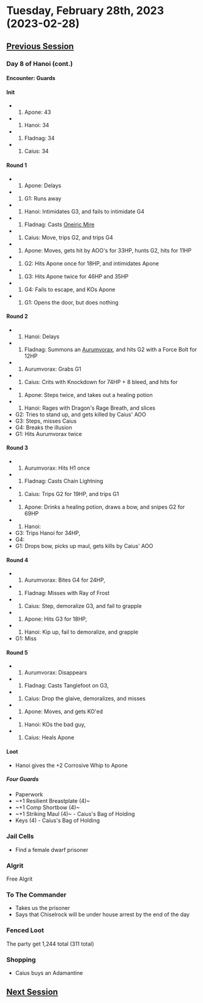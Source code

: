# Tuesday, February 28th, 2023 (2023-02-28)

## [Previous Session](./2023-02-07.md)

### Day 8 of Hanoi (cont.)

#### Encounter: Guards

#### Init

- 1. Apone: 43
- 1. Hanoi: 34
- 1. Fladnag: 34
- 1. Caius: 34

#### Round 1

- 1. Apone: Delays
- 1. G1: Runs away
- 1. Hanoi: Intimidates G3, and fails to intimidate G4
- 1. Fladnag: Casts [Oneiric Mire](https://2e.aonprd.com/Spells.aspx?ID=961)
- 1. Caius: Move, trips G2, and trips G4
- 1. Apone: Moves, gets hit by AOO's for 33HP, hunts G2, hits for 11HP
- 1. G2: Hits Apone once for 18HP, and intimidates Apone
- 1. G3: Hits Apone twice for 46HP and 35HP
- 1. G4: Fails to escape, and KOs Apone
- 1. G1: Opens the door, but does nothing

#### Round 2

- 1. Hanoi: Delays
- 1. Fladnag: Summons an [Aurumvorax](https://2e.aonprd.com/Monsters.aspx?ID=558), and hits G2 with a Force Bolt for 12HP
- 1. Aurumvorax: Grabs G1
- 1. Caius: Crits with Knockdown for 74HP + 8 bleed, and hits for 
- 1. Apone: Steps twice, and takes out a healing potion
- 1. Hanoi: Rages with Dragon's Rage Breath, and slices 
- G2: Tries to stand up, and gets killed by Caius' AOO
- G3: Steps, misses Caius
- G4: Breaks the illusion
- G1: Hits Aurumvorax twice

#### Round 3

- 1. Aurumvorax: Hits H1 once
- 1. Fladnag: Casts Chain Lightning
- 1. Caius: Trips G2 for 19HP, and trips G1
- 1. Apone: Drinks a healing potion, draws a bow, and snipes G2 for 69HP
- 1. Hanoi: 
- G3: Trips Hanoi for 34HP, 
- G4: 
- G1: Drops bow, picks up maul, gets kills by Caius' AOO

#### Round 4

- 1. Aurumvorax: Bites G4 for 24HP, 
- 1. Fladnag: Misses with Ray of Frost
- 1. Caius: Step, demoralize G3, and fail to grapple
- 1. Apone: Hits G3 for 18HP, 
- 1. Hanoi: Kip up, fail to demoralize, and grapple
- G1: Miss

#### Round 5

- 1. Aurumvorax: Disappears
- 1. Fladnag: Casts Tanglefoot on G3, 
- 1. Caius: Drop the glaive, demoralizes, and misses
- 1. Apone: Moves, and gets KO'ed
- 1. Hanoi: KOs the bad guy, 
- 1. Caius: Heals Apone

#### Loot

- Hanoi gives the +2 Corrosive Whip to Apone

##### Four Guards

- Paperwork
- ~+1 Resilient Breastplate (4)~
- ~+1 Comp Shortbow (4)~
- ~+1 Striking Maul (4)~ - Caius's Bag of Holding
- Keys (4) - Caius's Bag of Holding

### Jail Cells

- Find a female dwarf prisoner

### Algrit

Free Algrit

### To The Commander

- Takes us the prisoner
- Says that Chiselrock will be under house arrest by the end of the day

### Fenced Loot

The party get 1,244 total (311 total)

### Shopping

- Caius buys an Adamantine 

## [Next Session](./2022-XX-XX.md)
